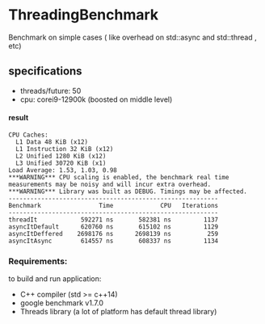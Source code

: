 # ThreadingBenchmark
Benchmark on simple cases ( like overhead on std::async and std::thread , etc)

## specifications
- threads/future: 50
- cpu: corei9-12900k (boosted on middle level)

#### result

```
CPU Caches:
  L1 Data 48 KiB (x12)
  L1 Instruction 32 KiB (x12)
  L2 Unified 1280 KiB (x12)
  L3 Unified 30720 KiB (x1)
Load Average: 1.53, 1.03, 0.98
***WARNING*** CPU scaling is enabled, the benchmark real time measurements may be noisy and will incur extra overhead.
***WARNING*** Library was built as DEBUG. Timings may be affected.
----------------------------------------------------------
Benchmark                Time             CPU   Iterations
----------------------------------------------------------
threadIt            592271 ns       582381 ns         1137
asyncItDefault      620760 ns       615102 ns         1129
asyncItDeffered    2698176 ns      2698139 ns          259
asyncItAsync        614557 ns       608337 ns         1134
```


### Requirements:
to build and run application:
- C++ compiler (std >= c++14)
- google benchmark v1.7.0
- Threads library (a lot of platform has default thread library)
